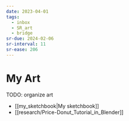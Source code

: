 ```yaml
---
date: 2023-04-01
tags:
  - inbox
  - SR_art
  - bridge
sr-due: 2024-02-06
sr-interval: 11
sr-ease: 206
---
```


# My Art

TODO: organize art

- [[my_sketchbook|My sketchbook]]
- [[research/Price-Donut_Tutorial_in_Blender]]
